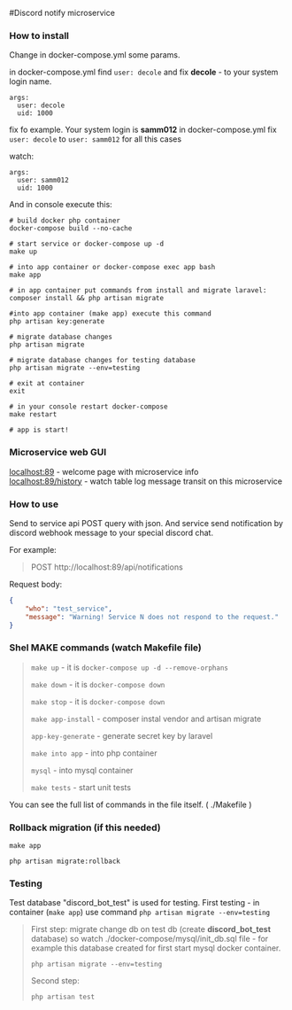 #Discord notify microservice

### How to install

Change in docker-compose.yml some params.

in docker-compose.yml find `user: decole` and fix **decole** - to your system login name.

```
args:
  user: decole
  uid: 1000
```

fix fo example. Your system login is **samm012** 
in docker-compose.yml fix `user: decole` to `user: samm012` for all this cases

watch:

```
args:
  user: samm012
  uid: 1000
```

And in console execute this:

```shell script
# build docker php container
docker-compose build --no-cache

# start service or docker-compose up -d
make up   

# into app container or docker-compose exec app bash
make app

# in app container put commands from install and migrate laravel: 
composer install && php artisan migrate

#into app container (make app) execute this command
php artisan key:generate

# migrate database changes
php artisan migrate

# migrate database changes for testing database
php artisan migrate --env=testing

# exit at container
exit

# in your console restart docker-compose 
make restart

# app is start!
```

### Microservice web GUI

<localhost:89> - welcome page with microservice info   
<localhost:89/history> - watch table log message transit on this microservice  

### How to use

Send to service api POST query with json. And service send notification by discord webhook message to your special discord chat. 

For example:

> POST http://localhost:89/api/notifications

Request body:
```json
{
    "who": "test_service",
    "message": "Warning! Service N does not respond to the request."
}
```

### Shel MAKE commands (watch Makefile file)

> `make up` - it is `docker-compose up -d --remove-orphans`
> 
> `make down` - it is `docker-compose down`
> 
> `make stop` - it is `docker-compose down`
> 
> `make app-install` - composer instal vendor and artisan migrate
> 
> `app-key-generate` - generate secret key by laravel
> 
> `make into app` - into php container
> 
> `mysql` - into mysql container
> 
> `make tests` - start unit tests

You can see the full list of commands in the file itself. ( ./Makefile )



### Rollback migration (if this needed)
```shell script
make app

php artisan migrate:rollback
```


### Testing

Test database "discord_bot_test" is used for testing. First testing - in container (`make app`) use command `php artisan migrate --env=testing`

> First step: migrate change db on test db (create **discord_bot_test** database) so watch ./docker-compose/mysql/init_db.sql file - for example this database created for first start mysql docker container.
> 
> `php artisan migrate --env=testing`
> 
> Second step:
> 
> `php artisan test`
